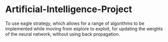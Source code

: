# Artificial-Intelligence-Project

To use eagle strategy, which allows for a range of algorithms to be implemented while moving from explore to exploit, for updating the weights of the neural network, without using back propagation.
